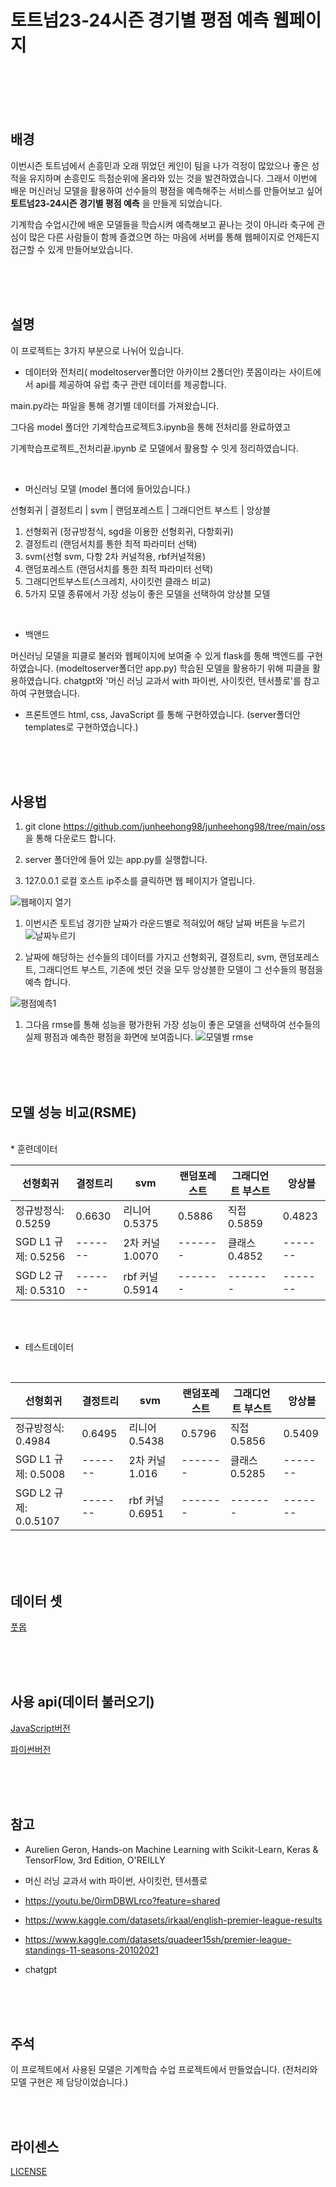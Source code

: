 # 토트넘23-24시즌 경기별 평점 예측 웹페이지


<br/>
<br/>
<br/>
<br/>




## 배경

 이번시즌 토트넘에서 손흥민과 오래 뛰었던 케인이 팀을 나가 걱정이 많았으나 좋은 성적을 유지하며 손흥민도 득점순위에 올라와 있는 것을 발견하였습니다. 그래서 이번에 배운 머신러닝 모델을 활용하여 선수들의 평점을 예측해주는 서비스를 만들어보고 싶어 **토트넘23-24시즌 경기별 평점 예측** 을 만들게 되었습니다.

기계학습 수업시간에 배운 모델들을 학습시켜 예측해보고 끝나는 것이 아니라 축구에 관심이 많은 다른 사람들이 함께 즐겼으면 하는 마음에 서버를 통해 웹페이지로 언제든지 접근할 수 있게 만들어보았습니다.

<br/>
<br/>
<br/>

## 설명
이 프로젝트는 3가지 부분으로 나뉘어 있습니다.

* 데이터와 전처리( modeltoserver폴더안 아카이브 2폴더안)
풋몹이라는 사이트에서 api를 제공하여 유럽 축구 관련 데이터를 제공합니다.

main.py라는 파일을 통해 경기별 데이터를 가져왔습니다.

그다음 model 폴더안 기계학습프로젝트3.ipynb을 통해 전처리를 완료하였고

기계학습프로젝트_전처리끝.ipynb 로 모델에서 활용할 수 잇게 정리하였습니다.


<br/>

* 머신러닝 모델 (model 폴더에 들어있습니다.)

선형회귀 | 결정트리 | svm | 랜덤포레스트 | 그래디언트 부스트 | 앙상블


1. 선형회귀 (정규방정식, sgd을 이용한 선형회귀, 다항회귀)
2. 결정트리 (랜덤서치를 통한 최적 파라미터 선택)
3. svm(선형 svm, 다항 2차 커널적용, rbf커널적용)
4. 랜덤포레스트 (랜덤서치를 통한 최적 파라미터 선택)
5. 그래디언트부스트(스크레치, 사이킷런 클래스 비교)
6. 5가지 모델 종류에서 가장 성능이 좋은 모델을 선택하여 앙상블 모델

<br/>

* 백앤드

머신러닝 모델을 피클로 불러와 웹페이지에 보여줄 수 있게
flask를 통해 백엔드를 구현하였습니다.
(modeltoserver폴더안 app.py)
학습된 모델을 활용하기 위해 피클을 활용하였습니다. 
chatgpt와  '머신 러닝 교과서 with 파이썬, 사이킷런, 텐서플로'를 참고하여 구현했습니다.

* 프론트엔드
html, css, JavaScript 를 통해 구현하였습니다.
(server폴더안 templates로 구현하였습니다.)

<br/>
<br/>
<br/>


## 사용법

1. git clone https://github.com/junheehong98/junheehong98/tree/main/oss
을 통해 다운로드 합니다.

1.  server 폴더안에 들어 있는 app.py를 실행합니다.

1. 127.0.0.1 로컬 호스트 ip주소를 클릭하면 웹 페이지가 열립니다.

![웹페이지 열기](./1.png)

1. 이번시즌 토트넘 경기한 날짜가 라운드별로 적혀있어 해당 날짜 버튼을 누르기
![날짜누르기](./2.png)

1. 날짜에 해당하는 선수들의 데이터를 가지고
선형회귀, 결정트리, svm, 랜덤포레스트, 그래디언트 부스트, 기존에 썻던 것을 모두 앙상블한 모델이 그 선수들의 평점을 예측 합니다.

![평점예측1](./3.png)

1. 그다음 rmse를 통해 성능을 평가한뒤 가장 성능이 좋은 모델을 선택하여
선수들의 실제 평점과 예측한 평점을 화면에 보여줍니다.
![모델별 rmse](./5.png)

<br/>
<br/>
<br/>



## 모델 성능 비교(RSME)
<br/>
* 훈련데이터
<br/>

선형회귀 | 결정트리 | svm | 랜덤포레스트 | 그래디언트 부스트 | 앙상블
--------| --------| -------| -------| -------| -------
정규방정식: 0.5259  | 0.6630 | 리니어 0.5375 |  0.5886 | 직접 0.5859 |  0.4823
SGD L1 규제: 0.5256 | -------| 2차 커널 1.0070 | -------| 클래스  0.4852 |  -------
SGD L2 규제: 0.5310 | -------| rbf 커널 0.5914 | -------| -------| -------



<br/>
<br/>


* 테스트데이터

<br/>

선형회귀 | 결정트리 | svm | 랜덤포레스트 | 그래디언트 부스트 | 앙상블
--------| --------| -------| -------| -------| -------
정규방정식: 0.4984 | 0.6495 | 리니어 0.5438 | 0.5796 | 직접 0.5856 |  0.5409
SGD L1 규제: 0.5008 |   -------| 2차 커널 1.016 | -------| 클래스  0.5285 | -------
SGD L2 규제: 0.0.5107 | -------| rbf 커널 0.6951 | -------| -------| -------




<br/>
<br/>
<br/>

## 데이터 셋
[풋몹](https://www.fotmob.com/ko/leagues/47/stats/premier-league/players)

<br/>
<br/>
<br/>

## 사용 api(데이터 불러오기)

[JavaScript버전](https://github.com/bgrnwd/fotmob)
<br/>

[파이썬버전](https://github.com/bgrnwd/mobfot)


<br/><br/><br/>





## 참고

* Aurelien Geron, Hands-on Machine Learning with Scikit-Learn, Keras & 
TensorFlow, 3rd Edition, O'REILLY

* 머신 러닝 교과서 with 파이썬, 사이킷런, 텐서플로

* https://youtu.be/0irmDBWLrco?feature=shared


* https://www.kaggle.com/datasets/irkaal/english-premier-league-results

* https://www.kaggle.com/datasets/quadeer15sh/premier-league-standings-11-seasons-20102021

* chatgpt



<br/><br/><br/>


## 주석
이 프로젝트에서 사용된 모델은 기계학습 수업 프로젝트에서 만들었습니다. (전처리와 모델 구현은 제 담당이었습니다.)


<br/><br/>
## 라이센스

[LICENSE](https://github.com/junheehong98/junheehong98/tree/main/oss/LICENSE.md)




